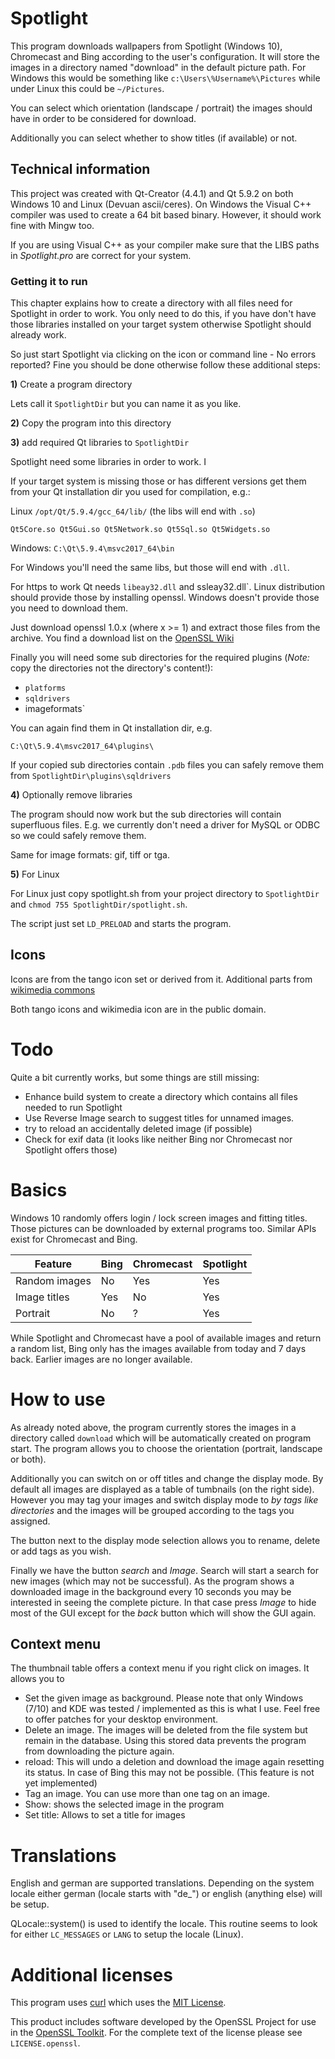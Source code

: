 # Spotlight

This program downloads wallpapers from Spotlight (Windows 10), Chromecast and
Bing according to the user's configuration. It will store the images in a
directory named "download" in the default picture path. For Windows this would be something like `c:\Users\%Username%\Pictures` while under Linux this could be `~/Pictures`.

You can select which orientation (landscape / portrait) the images should have
in order to be considered for download.

Additionally you can select whether to show titles (if available) or not.


## Technical information

This project was created with Qt-Creator (4.4.1) and Qt 5.9.2 on both Windows 10
and Linux (Devuan ascii/ceres). On Windows the Visual C++ compiler was used to
create a 64 bit based binary. However, it should work fine with Mingw too.

If you are using Visual C++ as your compiler make sure that the LIBS paths in
*Spotlight.pro* are correct for your system.

### Getting it to run

This chapter explains how to create a directory with all files 
need for Spotlight in order to work. You only need to do this,
if you have don't have those libraries installed on your target 
system otherwise Spotlight should already work.

So just start Spotlight via clicking on the icon or command line - 
No errors reported? Fine you should be done otherwise follow these
additional steps:

**1)** Create a program directory

Lets call it `SpotlightDir` but you can name it as you like.

**2)** Copy the program into this directory

**3)** add required Qt libraries to `SpotlightDir`

Spotlight need some libraries in order to work. I


If your target system is missing those or has different versions 
get them from your Qt installation dir you used for compilation, 
e.g.:

Linux `/opt/Qt/5.9.4/gcc_64/lib/`  (the libs will end with `.so`)

`Qt5Core.so
Qt5Gui.so
Qt5Network.so
Qt5Sql.so
Qt5Widgets.so`

Windows: `C:\Qt\5.9.4\msvc2017_64\bin` 

For Windows you'll need the same libs, but those will end with `.dll`.

For https to work Qt needs `libeay32.dll` and ssleay32.dll`. 
Linux distribution should provide those by installing openssl. Windows
doesn't provide those you need to download them. 

Just download openssl 1.0.x (where x >= 1) and extract those files from
the archive. You find a download list on the 
[OpenSSL Wiki](https://wiki.openssl.org/index.php/Binaries)

Finally you will need some sub directories for the required plugins 
(*Note:* copy the directories not the directory's content!):

* `platforms`
* `sqldrivers`
* imageformats`

You can again find them in Qt installation dir, e.g.

`C:\Qt\5.9.4\msvc2017_64\plugins\`

If your copied sub directories contain `.pdb` files you can safely 
remove them from `SpotlightDir\plugins\sqldrivers`

**4)** Optionally remove libraries

The program should now work but the sub directories will contain 
superfluous files. E.g. we currently don't need a driver for MySQL
or ODBC so we could safely remove them.

Same for image formats: gif, tiff or tga.

**5)** For Linux

For Linux just copy spotlight.sh from your project directory to
`SpotlightDir` and `chmod 755 SpotlightDir/spotlight.sh`. 

The script just set `LD_PRELOAD` and starts the program.

## Icons

Icons are from the tango icon set or derived from it. Additional parts from [wikimedia commons](https://commons.wikimedia.org/wiki/File:Pictograms-nps-recycling.svg)
 
Both tango icons and wikimedia icon are in the public domain.

# Todo

Quite a bit currently works, but some things are still missing:

* Enhance build system to create a directory which contains all files needed to run Spotlight
* Use Reverse Image search to suggest titles for unnamed images.
* try to reload an accidentally deleted image (if possible)
* Check for exif data (it looks like neither Bing nor Chromecast nor Spotlight offers those)

# Basics

Windows 10 randomly offers login / lock screen images and fitting titles. Those pictures
can be downloaded by external programs too. Similar APIs exist for Chromecast and Bing.

Feature|Bing|Chromecast|Spotlight
-------------|----|----------|---------
Random images|No |Yes       |Yes
Image titles|Yes|No|Yes
Portrait|No|?|Yes

While Spotlight and Chromecast have a pool of available images and return a random list, Bing
only has the images available from today and 7 days back. Earlier images are no longer available.

# How to use

As already noted above, the program currently stores the images in a directory called
`download` which will be automatically created on program start. The program allows you 
to choose the orientation (portrait, landscape or both). 

Additionally you can switch on or off titles and change the display mode. By default all
images are displayed as a table of tumbnails (on the right side). However you may tag your
images and switch display mode to *by tags like directories* and the images will be grouped
according to the tags you assigned.

The button next to the display mode selection allows you to rename, delete or add tags as you wish. 

Finally we have the button *search* and *Image*. Search will start a search for new images 
(which may not be successful). As the program shows a downloaded image in the background
every 10 seconds you may be interested in seeing the complete picture. In that case press
*Image* to hide most of the GUI except for the *back* button which will show the GUI
again.

## Context menu

The thumbnail table offers a context menu if you right click on images. It allows you to

* Set the given image as background.
  Please note that only Windows (7/10) and KDE was tested / implemented as this is what
  I use. Feel free to offer patches for your desktop environment.
* Delete an image. The images will be deleted from the file system but remain in the 
  database. Using this stored data prevents the program from downloading the picture
  again.
* reload: This will undo a deletion and download the image again resetting its status.
  In case of Bing this may not be possible.  (This feature is not yet implemented)
* Tag an image. You can use more than one tag on an image.
* Show: shows the selected image in the program
* Set title: Allows to set a title for images


# Translations

English and german are supported translations. Depending on the system locale either german (locale starts with "de_") or english (anything else) will be setup.

QLocale::system() is used to identify the locale. This routine seems to look for either `LC_MESSAGES` or `LANG` to setup the locale (Linux).

# Additional licenses

This program uses [curl](https://curl.haxx.se) which uses the [MIT License](https://curl.haxx.se/docs/copyright.html).

This product includes software developed by the OpenSSL Project
for use in the [OpenSSL Toolkit](http://www.openssl.org/). For the complete text of the license please see `LICENSE.openssl`.